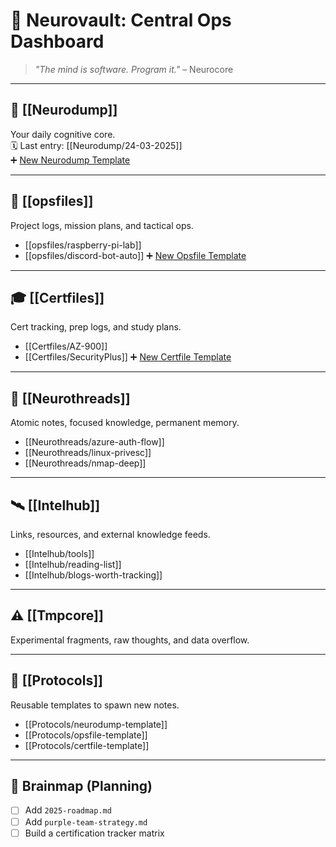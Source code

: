 # 🧠 Neurovault: Central Ops Dashboard

> _"The mind is software. Program it."_ – Neurocore

---

## 📅 [[Neurodump]]
Your daily cognitive core.  
🗓️ Last entry: [[Neurodump/24-03-2025]]  
➕ [New Neurodump Template](./Protocols/neurodump-template.md)

---

## 🧰 [[opsfiles]]
Project logs, mission plans, and tactical ops.  
- [[opsfiles/raspberry-pi-lab]]
- [[opsfiles/discord-bot-auto]]
➕ [New Opsfile Template](./Protocols/opsfile-template.md)

---

## 🎓 [[Certfiles]]
Cert tracking, prep logs, and study plans.  
- [[Certfiles/AZ-900]]
- [[Certfiles/SecurityPlus]]
➕ [New Certfile Template](./Protocols/certfile-template.md)

---

## 🧠 [[Neurothreads]]
Atomic notes, focused knowledge, permanent memory.  
- [[Neurothreads/azure-auth-flow]]
- [[Neurothreads/linux-privesc]]
- [[Neurothreads/nmap-deep]]

---

## 🛰️ [[Intelhub]]
Links, resources, and external knowledge feeds.  
- [[Intelhub/tools]]
- [[Intelhub/reading-list]]
- [[Intelhub/blogs-worth-tracking]]

---

## ⚠️ [[Tmpcore]]
Experimental fragments, raw thoughts, and data overflow.

---

## 🧱 [[Protocols]]
Reusable templates to spawn new notes.  
- [[Protocols/neurodump-template]]
- [[Protocols/opsfile-template]]
- [[Protocols/certfile-template]]

---

## 🧭 Brainmap (Planning)
- [ ] Add `2025-roadmap.md`
- [ ] Add `purple-team-strategy.md`
- [ ] Build a certification tracker matrix

